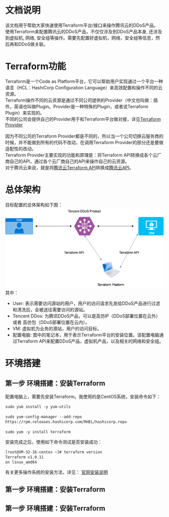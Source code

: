 # 文档说明
该文档用于帮助大家快速使用Terraform平台/接口来操作腾讯云的DDoS产品。<br>
使用Terraform来配置腾讯云的DDoS产品，不仅仅涉及到DDoS产品本身, 还涉及到虚拟机, 网络, 安全组等操作。需要先配置好虚拟机，网络，安全组等信息，然后再和DDoS做关联。<br>

# Terraform功能
Terraform是一个Code as Platform平台，它可以帮助用户实现通过一个平台一种语言（HCL：HashiCorp Configuration Language）来高效配置和操作不同的云资源。<br>
Terraform操作不同的云资源是通过不同公司提供的Provider（中文也叫做：插件。英语也叫做Plugin。Provider是一种特殊的Plugin，或者说Terraform Plugin）来实现的。<br>
不同的公司会提供自己的Provider用于和Terraform平台做对接，详见[Terraform Provider](https://registry.terraform.io/browse/providers)<br>
<br>
因为不同公司的Terraform Provider都是不同的，所以当一个公司切换云服务商的时候，并不能做到所有的代码不改动，在调用Terraform Provider的部分还是要做适配性的改动。<br>
Terraform Provider主要实现的功能和原理是：将Terraform API转换成各个云厂商自己的API，通过各个云厂商自己的API来操作自己的云资源。<br>
对于腾讯云来说，就是将[腾讯云Terraform API](https://registry.terraform.io/providers/tencentcloudstack/tencentcloud/latest)转换成[腾讯云API](https://cloud.tencent.com/document/api)。<br>


# 总体架构
目标配置的总体架构如下图：<br>
![DDoS Architecture](https://github.com/qiuxin/terraform-provider-tencentcloud/blob/master/robertqiu/picture/DDoS-Architectrure.png "DDoS Architecture")<br>
其中：<br>
- User: 表示需要访问源站的用户，用户的访问请求先发给DDoS产品进行过滤和清洗后，会被送往需要访问的源站。<br>
- Tencent DDos: 为腾讯DDoS产品，可以是高仿IP（DDoS部署位置在云外） 或者 高仿包（DDoS部署位置在云内）。<br>
- VM: 虚拟机为业务的源站，用户的访问目标。<br>
- 配置电脑: 图中的笔记本，用于表示Terraform平台的安装位置。该配置电脑通过Terraform API来配置DDoS产品，虚拟机产品，以及相关的网络和安全组。<br>


# 环境搭建
## 第一步 环境搭建：安装Terraform
配置电脑上，需要先安装Terraform。我使用的是CentOS系统，安装命令如下：<br>

```
sudo yum install -y yum-utils

sudo yum-config-manager --add-repo https://rpm.releases.hashicorp.com/RHEL/hashicorp.repo

sudo yum -y install terraform
```

安装完成之后，使用如下命令测试是否安装成功：<br>
```
[root@VM-32-16-centos ~]# terraform version
Terraform v1.0.11
on linux_amd64
```

有关更多操作系统的安装方法，详见：
[官网安装说明](https://learn.hashicorp.com/tutorials/terraform/install-cli)<br>


## 第一步 环境搭建：安装Terraform



## 第一步 环境搭建：安装Terraform
